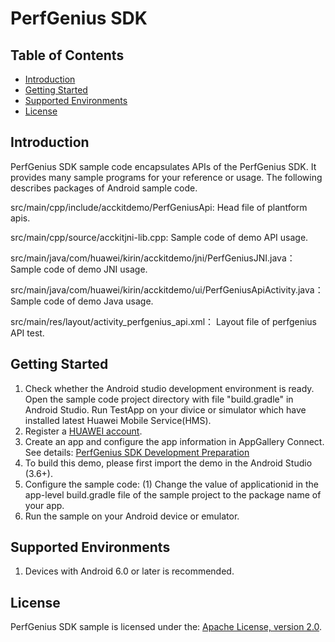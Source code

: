 # PerfGenius SDK

## Table of Contents

 * [Introduction](#introduction)
 * [Getting Started](#getting-started)
 * [Supported Environments](#supported-environments)
 * [License](#license)


## Introduction
PerfGenius SDK sample code encapsulates APIs of the PerfGenius SDK. It provides many sample programs for your reference or usage.
The following describes packages of Android sample code.
    
src/main/cpp/include/acckitdemo/PerfGeniusApi:                           Head file of plantform apis.

src/main/cpp/source/acckitjni-lib.cpp:                                   Sample code of demo API usage.

src/main/java/com/huawei/kirin/acckitdemo/jni/PerfGeniusJNI.java：        Sample code of demo JNI usage.

src/main/java/com/huawei/kirin/acckitdemo/ui/PerfGeniusApiActivity.java： Sample code of demo Java usage.

src/main/res/layout/activity_perfgenius_api.xml：                         Layout file of perfgenius API test.
    
## Getting Started

1. Check whether the Android studio development environment is ready. Open the sample code project directory with file "build.gradle" in Android Studio. Run TestApp on your divice or simulator which have installed latest Huawei Mobile Service(HMS).
2. Register a [HUAWEI account](https://developer.huawei.com/consumer/en/).
3. Create an app and configure the app information in AppGallery Connect.
See details: [PerfGenius SDK Development Preparation](https://developer.huawei.com/consumer/cn/doc/development/HMSCore-Guides/introduction-0000001054817121)
4. To build this demo, please first import the demo in the Android Studio (3.6+).
5. Configure the sample code:
     (1) Change the value of applicationid in the app-level build.gradle file of the sample project to the package name of your app.
6. Run the sample on your Android device or emulator.

## Supported Environments
1. Devices with Android 6.0 or later is recommended.

## License
PerfGenius SDK sample is licensed under the: [Apache License, version 2.0](http://www.apache.org/licenses/LICENSE-2.0).
